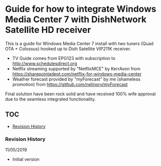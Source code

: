 # Guide for how to integrate Windows Media Center 7 with DishNetwork Satellite HD receiver

This is a guide for Windows Media Center 7 install with two tuners (Quad OTA + Colossus) hooked up to Dish Satellite VIP211K receiver.
- TV Guide comes from EPG123 with subscription to http://www.schedulesdirect.org
- Netflix streaming supported by "NetflixMCE" by KerrAvon from https://sharepointadept.com/netflix-for-windows-media-center
- Weather forecast provided by "myForecast" by me (shameless promotion) from https://github.com/nelinory/myForecast

Final solution have been rock solid and have received 100% wife approval due to the seamless integrated functionality.

## TOC
- [Revision History](#revision-history)

### Revision History
11/05/2019
- Initial version